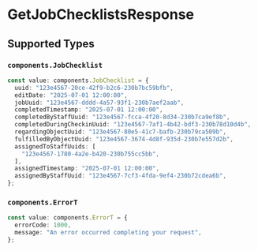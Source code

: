 # GetJobChecklistsResponse


## Supported Types

### `components.JobChecklist`

```typescript
const value: components.JobChecklist = {
  uuid: "123e4567-20ce-42f9-b2c6-230b7bc59bfb",
  editDate: "2025-07-01 12:00:00",
  jobUuid: "123e4567-dddd-4a57-93f1-230b7aef2aab",
  completedTimestamp: "2025-07-01 12:00:00",
  completedByStaffUuid: "123e4567-fcca-4f20-8d34-230b7ca9ef8b",
  completedDuringCheckinUuid: "123e4567-7af1-4b42-bdf3-230b78d10d4b",
  regardingObjectUuid: "123e4567-80e5-41c7-bafb-230b79ca509b",
  fulfilledByObjectUuid: "123e4567-3674-4d8f-935d-230b7e557d2b",
  assignedToStaffUuids: [
    "123e4567-1780-4a2e-b420-230b755cc5bb",
  ],
  assignedTimestamp: "2025-07-01 12:00:00",
  assignedByStaffUuid: "123e4567-7cf3-4fda-9ef4-230b72cdea6b",
};
```

### `components.ErrorT`

```typescript
const value: components.ErrorT = {
  errorCode: 1000,
  message: "An error occurred completing your request",
};
```

